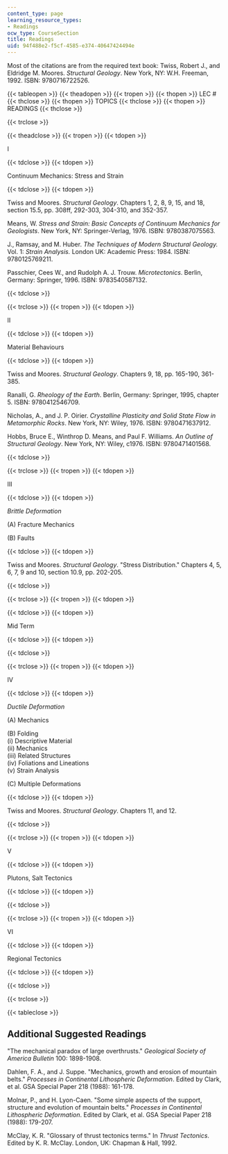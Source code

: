```yaml
---
content_type: page
learning_resource_types:
- Readings
ocw_type: CourseSection
title: Readings
uid: 94f488e2-f5cf-4585-e374-40647424494e
---
```


Most of the citations are from the required text book: Twiss, Robert J., and Eldridge M. Moores. _Structural Geology_. New York, NY: W.H. Freeman, 1992. ISBN: 9780716722526.

{{< tableopen >}}
{{< theadopen >}}
{{< tropen >}}
{{< thopen >}}
LEC #
{{< thclose >}}
{{< thopen >}}
TOPICS
{{< thclose >}}
{{< thopen >}}
READINGS
{{< thclose >}}

{{< trclose >}}

{{< theadclose >}}
{{< tropen >}}
{{< tdopen >}}


I


{{< tdclose >}}
{{< tdopen >}}


Continuum Mechanics: Stress and Strain


{{< tdclose >}}
{{< tdopen >}}


Twiss and Moores. _Structural Geology_. Chapters 1, 2, 8, 9, 15, and 18, section 15.5, pp. 308ff, 292-303, 304-310, and 352-357.

Means, W. _Stress and Strain: Basic Concepts of Continuum Mechanics for Geologists_. New York, NY: Springer-Verlag, 1976. ISBN: 9780387075563.

J., Ramsay, and M. Huber. _The Techniques of Modern Structural Geology._ Vol. 1: _Strain Analysis._ London UK: Academic Press: 1984. ISBN: 9780125769211.

Passchier, Cees W., and Rudolph A. J. Trouw. _Microtectonics_. Berlin, Germany: Springer, 1996. ISBN: 9783540587132.


{{< tdclose >}}

{{< trclose >}}
{{< tropen >}}
{{< tdopen >}}


II


{{< tdclose >}}
{{< tdopen >}}


Material Behaviours


{{< tdclose >}}
{{< tdopen >}}


Twiss and Moores. _Structural Geology_. Chapters 9, 18, pp. 165-190, 361-385.

Ranalli, G. _Rheology of the Earth_. Berlin, Germany: Springer, 1995, chapter 5. ISBN: 9780412546709.

Nicholas, A., and J. P. Oirier. _Crystalline Plasticity and Solid State Flow in Metamorphic Rocks_. New York, NY: Wiley, 1976. ISBN: 9780471637912.

Hobbs, Bruce E., Winthrop D. Means, and Paul F. Williams. _An Outline of Structural Geology_. New York, NY: Wiley, c1976. ISBN: 9780471401568.


{{< tdclose >}}

{{< trclose >}}
{{< tropen >}}
{{< tdopen >}}


III


{{< tdclose >}}
{{< tdopen >}}


_Brittle Deformation_

(A) Fracture Mechanics

(B) Faults


{{< tdclose >}}
{{< tdopen >}}


Twiss and Moores. _Structural Geology_. "Stress Distribution." Chapters 4, 5, 6, 7, 9 and 10, section 10.9, pp. 202-205.


{{< tdclose >}}

{{< trclose >}}
{{< tropen >}}
{{< tdopen >}}

{{< tdclose >}}
{{< tdopen >}}


Mid Term


{{< tdclose >}}
{{< tdopen >}}

{{< tdclose >}}

{{< trclose >}}
{{< tropen >}}
{{< tdopen >}}


IV


{{< tdclose >}}
{{< tdopen >}}


_Ductile Deformation_

(A) Mechanics

(B) Folding  
(i) Descriptive Material  
(ii) Mechanics  
(iii) Related Structures  
(iv) Foliations and Lineations  
(v) Strain Analysis

(C) Multiple Deformations


{{< tdclose >}}
{{< tdopen >}}


Twiss and Moores. _Structural Geology_. Chapters 11, and 12.


{{< tdclose >}}

{{< trclose >}}
{{< tropen >}}
{{< tdopen >}}


V


{{< tdclose >}}
{{< tdopen >}}


Plutons, Salt Tectonics


{{< tdclose >}}
{{< tdopen >}}

{{< tdclose >}}

{{< trclose >}}
{{< tropen >}}
{{< tdopen >}}


VI


{{< tdclose >}}
{{< tdopen >}}


Regional Tectonics


{{< tdclose >}}
{{< tdopen >}}

{{< tdclose >}}

{{< trclose >}}

{{< tableclose >}}

  

Additional Suggested Readings
-----------------------------

"The mechanical paradox of large overthrusts." _Geological Society of America Bulletin_ 100: 1898-1908.

Dahlen, F. A., and J. Suppe. "Mechanics, growth and erosion of mountain belts." _Processes in Continental Lithospheric Deformation_. Edited by Clark, et al. GSA Special Paper 218 (1988): 161-178.

Molnar, P., and H. Lyon-Caen. "Some simple aspects of the support, structure and evolution of mountain belts." _Processes in Continental Lithospheric Deformation_. Edited by Clark, et al. GSA Special Paper 218 (1988): 179-207.

McClay, K. R. "Glossary of thrust tectonics terms." In _Thrust Tectonics_. Edited by K. R. McClay. London, UK: Chapman & Hall, 1992.